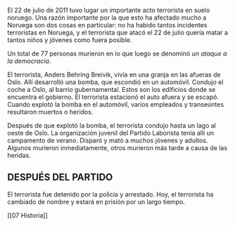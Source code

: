El 22 de julio de 2011 tuvo lugar un importante acto terrorista en suelo noruego. Una razón importante por la que esto ha afectado mucho a Noruega son dos cosas en particular: no ha habido tantos incidentes terroristas en Noruega, y el terrorista que atacó el 22 de julio quería matar a tantos niños y jóvenes como fuera posible.

Un total de 77 personas murieron en lo que luego se denominó _un ataque a la democracia_.

El terrorista, Anders Behring Breivik, vivía en una granja en las afueras de Oslo. Allí desarrolló una bomba, que escondió en un automóvil. Condujo el coche a Oslo, al barrio gubernamental. Estos son los edificios donde se encuentra el gobierno. El terrorista estacionó el auto afuera y se escapó. Cuando explotó la bomba en el automóvil, varios empleados y transeúntes resultaron muertos o heridos.

Después de que explotó la bomba, el terrorista condujo hasta un lago al oeste de Oslo. La organización juvenil del Partido Laborista tenía allí un campamento de verano. Disparó y mató a muchos jóvenes y adultos. Algunos murieron inmediatamente, otros murieron más tarde a causa de las heridas.

## DESPUÉS DEL PARTIDO

El terrorista fue detenido por la policía y arrestado. Hoy, el terrorista ha cambiado de nombre y estará en prisión por un largo tiempo.

[[07 Historia]]
